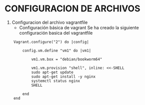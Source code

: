 # CONFIGURACION DE ARCHIVOS
1. Configuracion del archivo vagrantfile
    - Configuración básica de vagrant
        Se ha creado la siguiente configuración basica del vagrantfile

```
    Vagrant.configure("2") do |config|

        config.vm.define "vm1" do |vm1|

            vm1.vm.box = "debian/bookworm64"

            vm1.vm.provision "shell", inline: <<-SHELL
            sudo apt-get update
            sudo apt-get install -y nginx
            systemctl status nginx  
            SHELL

        end
    end
```